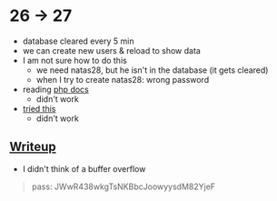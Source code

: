 # 26 -> 27

- database cleared every 5 min
- we can create new users & reload to show data
- I am not sure how to do this
    - we need natas28, but he isn't in the database (it gets cleared)
    - when I try to create natas28: wrong password
- reading [php docs](https://www.php.net/manual/en/function.mysql-real-escape-string.php)
    - didn't work
- [tried this](https://security.stackexchange.com/questions/72755/sql-injection-modify-insert-table-values)
    - didn't work


## [Writeup](https://caminek.rocks/2021/05/31/natas26-27/)

- I didn't think of a buffer overflow

> pass: JWwR438wkgTsNKBbcJoowyysdM82YjeF

